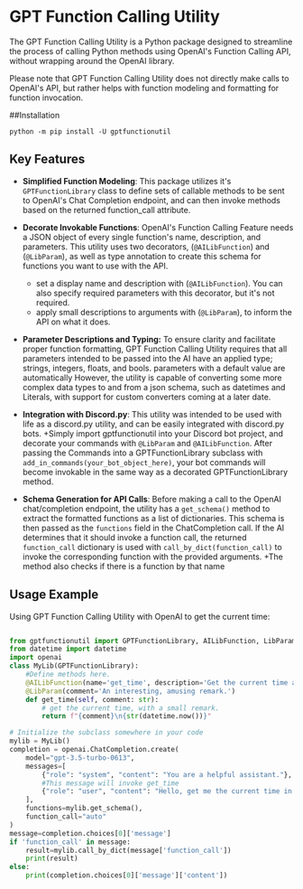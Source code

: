 # GPT Function Calling Utility

The GPT Function Calling Utility is a Python package designed to streamline the process of calling Python methods using OpenAI's Function Calling API, without wrapping around the OpenAI library.

Please note that GPT Function Calling Utility does not directly make calls to OpenAI's API, but rather helps with function modeling and formatting for function invocation.

##Installation
```
python -m pip install -U gptfunctionutil

```
## Key Features

- **Simplified Function Modeling**: This package utilizes it's `GPTFunctionLibrary` class to define sets of callable methods to be sent to OpenAI's Chat Completion endpoint, and can then invoke methods based on the returned function_call attribute.

- **Decorate Invokable Functions**: OpenAI's Function Calling Feature needs a JSON object of every single function's name, description, and parameters.  This utility uses two decorators, (`@AILibFunction`) and (`@LibParam`), as well as type annotation to create this schema for functions you want to use with the API.
  + set a display name and description with (`@AILibFunction`).  You can also specify required parameters with this decorator, but it's not required.
  + apply small descriptions to arguments with (`@LibParam`), to inform the API on what it does.


- **Parameter Descriptions and Typing:** To ensure clarity and facilitate proper function formatting, GPT Function Calling Utility requires that all parameters intended to be passed into the AI have an applied type;  strings, integers, floats, and bools.  parameters with a default value are automatically However, the utility is capable of converting some more complex data types to and from a json schema, such as datetimes and Literals, with support for custom converters coming at a later date.

- **Integration with Discord.py**: This utility was intended to be used with life as a discord.py utility, and can be easily integrated with discord.py bots.
   +Simply import gptfunctionutil into your Discord bot project, and decorate your commands with `@LibParam` and `@AILibFunction`.  After passing the Commands into a GPTFunctionLibrary subclass with  `add_in_commands(your_bot_object_here)`, your bot commands will become invokable in the same way as a decorated GPTFunctionLibrary method.

- **Schema Generation for API Calls**: Before making a call to the OpenAI chat/completion endpoint, the utility has a `get_schema()` method to extract the formatted functions as a list of dictionaries. This schema is then passed as the `functions` field in the ChatCompletion call. If the AI determines that it should invoke a function call, the returned `function_call` dictionary is used with `call_by_dict(function_call)` to invoke the corresponding function with the provided arguments.
   +The method also checks if there is a function by that name

## Usage Example

Using GPT Function Calling Utility with OpenAI to get the current time:

```python

from gptfunctionutil import GPTFunctionLibrary, AILibFunction, LibParam
from datetime import datetime
import openai
class MyLib(GPTFunctionLibrary):
    #Define methods here.
    @AILibFunction(name='get_time', description='Get the current time and day in UTC.')
    @LibParam(comment='An interesting, amusing remark.')
    def get_time(self, comment: str):
        # get the current time, with a small remark.
        return f"{comment}\n{str(datetime.now())}"

# Initialize the subclass somewhere in your code
mylib = MyLib()
completion = openai.ChatCompletion.create(
    model="gpt-3.5-turbo-0613",
    messages=[
        {"role": "system", "content": "You are a helpful assistant."},
        #This message will invoke get_time
        {"role": "user", "content": "Hello, get me the current time in UTC."}
    ],
    functions=mylib.get_schema(),
    function_call="auto"
)
message=completion.choices[0]['message']
if 'function_call' in message:
    result=mylib.call_by_dict(message['function_call'])
    print(result)
else:
    print(completion.choices[0]['message']['content'])
```

